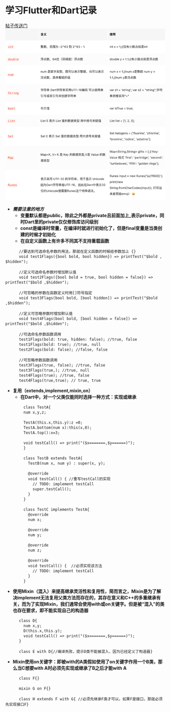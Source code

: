 # 学习Flutter和Dart记录
[帖子传送门](https://juejin.cn/post/6844903972625448973)  
![image](https://github.com/SilenceWeak/mylinux/blob/master/pictures/DartDataType.png)

* ***需要注意的地方***
  * **变量默认都是public，除此之外都是private且前面加上_表示private，同时Dart里的private仅仅修饰库访问级别**
  * **const是编译时常量，在编译时就进行初始化了，但是final变量是当类创建的时候才初始化**
  * **在自定义函数上有许多不同其不支持重载函数**
```
      //要达到可选命名参数的用法，那就在定义函数的时候给参数加上 {}
      void test1Flags({bool bold, bool hidden}) => printTest("$bold , $hidden");

      //定义可选命名参数时增加默认值
      void test2Flags({bool bold = true, bool hidden = false}) => printTest("$bold ,$hidden");

      //可忽略的参数在函数定义时用[]符号指定
      void test3Flags(bool bold, [bool hidden]) => printTest("$bold ,$hidden");

      //定义可忽略参数时增加默认值
      void test4Flags(bool bold, [bool hidden = false]) => printTest("$bold ,$hidden");

      //可选命名参数函数调用
      test1Flags(bold: true, hidden: false); //true, false
      test1Flags(bold: true); //true, null
      test2Flags(bold: false); //false, false

      //可忽略参数函数调用
      test3Flags(true, false); //true, false
      test3Flags(true,); //true, null
      test4Flags(true); //true, false
      test4Flags(true,true); // true, true
```
  * **复用（extends,implement,mixin,on）**
    * **在Dart中，对一个父类仅能同时选择一种方式：实现或继承**
```
        class TestA{
        num x,y,z;

        TestA(this.x,this.y):z =0;
        TestA.bottom(num x):this(x,0);
        TestA.top():x=3;

        void testCall() => print("($x=======,$y======)");
        }

        class TestB extends TestA{
          TestB(num x, num y) : super(x, y);

          @override
          void testCall() { //重写testCall的实现
            // TODO: implement testCall
            super.testCall();
          }
        }

        class TestC implements TestA{
          @override
          num x;

          @override
          num y;

          @override
          num z;

          @override
          void testCall() {  //必须实现该方法
            // TODO: implement testCall
          }
        }
```
  * **使用Mixin（混入）来提高继承灵活性和复用性，简而言之，Mixin是为了解决implement无法复用父类方法而存在的，其存在意义和C++的多重继承有关，而为了实现Mixin，我们通常会使用with或on关键字。但是被“混入”的类也存在要求，即不能实现自己的构造器**
```
      class D{
        num x,y;
        D(this.x,this.y);
        void testCall() => print("($x=======,$y======)");
      }

      class E with D{//编译失败，提示D类不能被混入，因为已经定义了构造器}
```
  * **Mixin使用on关键字：即被with的A类假如使用了on关键字作用一个B类，那么当C想要with A时必须先实现或继承了B之后才能with A**
```
      class F{}

      mixin G on F{}

      class H extends F with G{ //必须先继承F类才可以，如果F是接口，那就必须先实现接口F}
```
